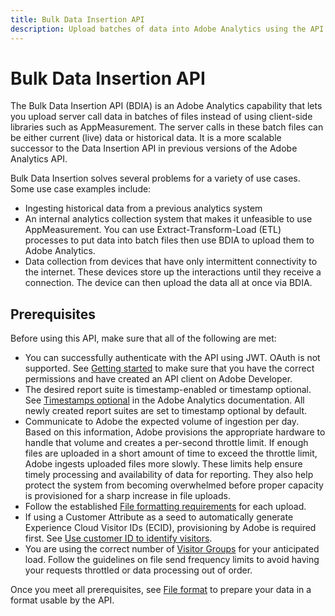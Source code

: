 ```yaml
---
title: Bulk Data Insertion API
description: Upload batches of data into Adobe Analytics using the API.
---
```


# Bulk Data Insertion API

The Bulk Data Insertion API (BDIA) is an Adobe Analytics capability that lets you upload server call data in batches of files instead of using client-side libraries such as AppMeasurement. The server calls in these batch files can be either current (live) data or historical data. It is a more scalable successor to the Data Insertion API in previous versions of the Adobe Analytics API.

Bulk Data Insertion solves several problems for a variety of use cases. Some use case examples include:

* Ingesting historical data from a previous analytics system
* An internal analytics collection system that makes it unfeasible to use AppMeasurement. You can use Extract-Transform-Load (ETL) processes to put data into batch files then use BDIA to upload them to Adobe Analytics.
* Data collection from devices that have only intermittent connectivity to the internet. These devices store up the interactions until they receive a connection. The device can then upload the data all at once via BDIA.

## Prerequisites

Before using this API, make sure that all of the following are met:

* You can successfully authenticate with the API using JWT. OAuth is not supported. See [Getting started](../../index.md) to make sure that you have the correct permissions and have created an API client on Adobe Developer.
* The desired report suite is timestamp-enabled or timestamp optional. See [Timestamps optional](https://experienceleague.adobe.com/docs/analytics/technotes/timestamps-optional.html) in the Adobe Analytics documentation. All newly created report suites are set to timestamp optional by default.
* Communicate to Adobe the expected volume of ingestion per day. Based on this information, Adobe provisions the appropriate hardware to handle that volume and creates a per-second throttle limit. If enough files are uploaded in a short amount of time to exceed the throttle limit, Adobe ingests uploaded files more slowly. These limits help ensure timely processing and availability of data for reporting. They also help protect the system from becoming overwhelmed before proper capacity is provisioned for a sharp increase in file uploads.
* Follow the established [File formatting requirements](file-format.md) for each upload.
* If using a Customer Attribute as a seed to automatically generate Experience Cloud Visitor IDs (ECID), provisioning by Adobe is required first. See [Use customer ID to identify visitors](mcseed.md).
* You are using the correct number of [Visitor Groups](visitor-groups.md) for your anticipated load. Follow the guidelines on file send frequency limits to avoid having your requests throttled or data processing out of order.

Once you meet all prerequisites, see [File format](file-format.md) to prepare your data in a format usable by the API.
